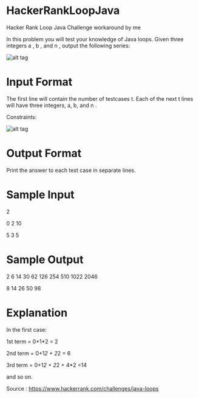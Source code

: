 # HackerRankLoopJava
Hacker Rank Loop Java  Challenge workaround by me

In this problem you will test your knowledge of Java loops. Given three integers a , b , and  n , output the following series:

![alt tag](http://i.imgur.com/rPD7LJM.png)

# Input Format

The first line will contain the number of testcases t. Each of the next t lines will have three integers, a, b, and n .

Constraints:

![alt tag](http://i.imgur.com/HecBBJj.png)



# Output Format

Print the answer to each test case in separate lines.

# Sample Input

2

0 2 10

5 3 5

# Sample Output

2 6 14 30 62 126 254 510 1022 2046

8 14 26 50 98

# Explanation

In the first case:

1st term = 0+1*2 = 2

2nd term = 0+1*2 + 2*2 = 6

3rd term = 0+1*2 + 2*2 + 4*2 =14

and so on.

Source : https://www.hackerrank.com/challenges/java-loops
